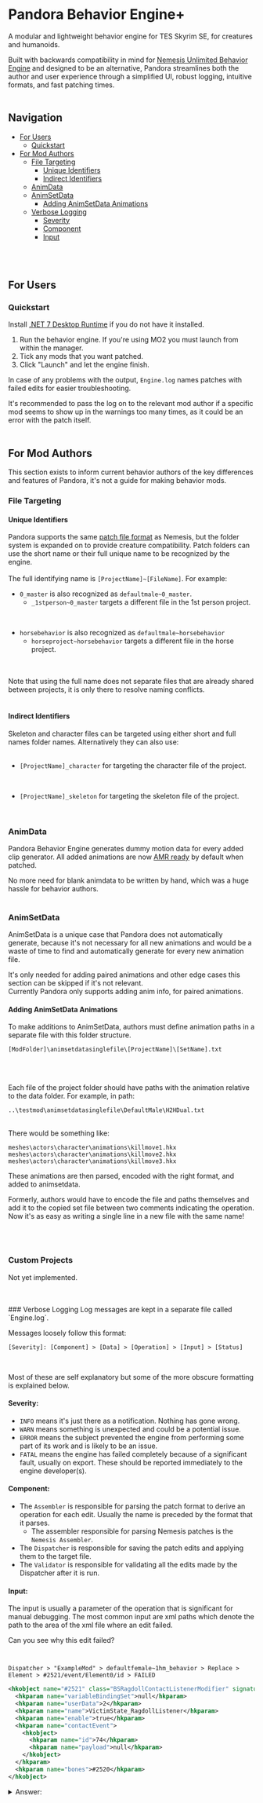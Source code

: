 # Pandora Behavior Engine+

A modular and lightweight behavior engine for TES Skyrim SE, for creatures and humanoids.  

Built with backwards compatibility in mind for [Nemesis Unlimited Behavior Engine](https://github.com/ShikyoKira/Project-New-Reign---Nemesis-Main) and designed to be an alternative, Pandora streamlines both the author and user experience through a simplified UI, robust logging, intuitive formats, and fast patching times.
<br/>
<br/>

## Navigation
* [For Users](https://github.com/Monitor144hz/Pandora-Plus-Behavior-Engine#for-users)
  * [Quickstart](https://github.com/Monitor144hz/Pandora-Plus-Behavior-Engine#quickstart)
* [For Mod Authors](https://github.com/Monitor144hz/Pandora-Plus-Behavior-Engine#for-mod-authors)
  * [File Targeting](https://github.com/Monitor144hz/Pandora-Plus-Behavior-Engine#file-targeting)
    * [Unique Identifiers](https://github.com/Monitor144hz/Pandora-Plus-Behavior-Engine#unique-identifiers)
    * [Indirect Identifiers](https://github.com/Monitor144hz/Pandora-Plus-Behavior-Engine#indirect-identifiers)
  * [AnimData](https://github.com/Monitor144hz/Pandora-Plus-Behavior-Engine#animdata)
  * [AnimSetData](https://github.com/Monitor144hz/Pandora-Plus-Behavior-Engine#animsetdata)
    * [Adding AnimSetData Animations](https://github.com/Monitor144hz/Pandora-Behavior-Engine-Plus#adding-animsetdata-animations) 
  * [Verbose Logging](https://github.com/Monitor144hz/Pandora-Plus-Behavior-Engine#verbose-logging)
    * [Severity](https://github.com/Monitor144hz/Pandora-Plus-Behavior-Engine#severity)
    * [Component](https://github.com/Monitor144hz/Pandora-Plus-Behavior-Engine#component)
    * [Input](https://github.com/Monitor144hz/Pandora-Plus-Behavior-Engine#input)

<br/>
<br/>

## For Users

### Quickstart
Install [.NET 7 Desktop Runtime](https://dotnet.microsoft.com/en-us/download/dotnet/7.0) if you do not have it installed.  

1. Run the behavior engine. If you're using MO2 you must launch from within the manager.
2. Tick any mods that you want patched.
3. Click "Launch" and let the engine finish.

In case of any problems with the output, `Engine.log` names patches with failed edits for easier troubleshooting. 

It's recommended to pass the log on to the relevant mod author if a specific mod seems to show up in the warnings too many times, as it could be an error with the patch itself.
<br/>
<br/>
## For Mod Authors
This section exists to inform current behavior authors of the key differences and features of Pandora, it's not a guide for making behavior mods.
### File Targeting

#### Unique Identifiers
Pandora supports the same [patch file format](https://github.com/ShikyoKira/Project-New-Reign---Nemesis-Sub-tool) as Nemesis, but the folder system is expanded on to provide creature compatibility.  Patch folders can use the short name or their full unique name to be recognized by the engine.  
<br/>
The full identifying name is `[ProjectName]~[FileName]`. For example:
<br/>

* `0_master` is also recognized as `defaultmale~0_master`.
    * `_1stperson~0_master` targets a different file in the 1st person project.

<br/>

* `horsebehavior` is also recognized as `defaultmale~horsebehavior`
    * `horseproject~horsebehavior` targets a different file in the horse project.
  
<br/>
<br/>
Note that using the full name does not separate files that are already shared between projects, it is only there to resolve naming conflicts.
<br/>
<br/>

#### Indirect Identifiers
Skeleton and character files can be targeted using either short and full names folder names. Alternatively they can also use:
<br/>
<br/>
* `[ProjectName]_character` for targeting the character file of the project.

<br/>

* `[ProjectName]_skeleton` for targeting the skeleton file of the project.
<br/>

### AnimData
Pandora Behavior Engine generates dummy motion data for every added clip generator. All added animations are now [AMR ready](https://www.nexusmods.com/skyrimspecialedition/mods/50258) by default when patched. 
<br/>

No more need for blank animdata to be written by hand, which was a huge hassle for behavior authors.
<br/>
<br/>

### AnimSetData
AnimSetData is a unique case that Pandora does not automatically generate, because it's not necessary for all new animations and would be a waste of time to find and automatically generate for every new animation file. 
<br/>

It's only needed for adding paired animations and other edge cases this section can be skipped if it's not relevant.
<br/>
Currently Pandora only supports adding anim info, for paired animations. 
<br/>

#### Adding AnimSetData Animations
To make additions to AnimSetData, authors must define animation paths in a separate file with this folder structure.
<br/>
```
[ModFolder]\animsetdatasinglefile\[ProjectName]\[SetName].txt
```
<br/>
<br/>

Each file of the project folder should have paths with the animation relative to the data folder. For example, in path:
```
..\testmod\animsetdatasinglefile\DefaultMale\H2HDual.txt
```

<br/>
There would be something like:
<br/>

```
meshes\actors\character\animations\killmove1.hkx
meshes\actors\character\animations\killmove2.hkx
meshes\actors\character\animations\killmove3.hkx
```

These animations are then parsed, encoded with the right format, and added to animsetdata.
<br/>

Formerly, authors would have to encode the file and paths themselves and add it to the copied set file between two comments indicating the operation. Now it's as easy as writing a single line in a new file with the same name!


<br/>
<br/>

### Custom Projects

Not yet implemented.

<br/>
<br/>
### Verbose Logging
Log messages are kept in a separate file called `Engine.log`. 

Messages loosely follow this format:
<br/>

`[Severity]: [Component] > [Data] > [Operation] > [Input] > [Status]`

<br/>

Most of these are self explanatory but some of the more obscure formatting is explained below.
<br/>

#### Severity: 

* `INFO` means it's just there as a notification. Nothing has gone wrong.
* `WARN` means something is unexpected and could be a potential issue. 
* `ERROR` means the subject prevented the engine from performing some part of its work and is likely to be an issue.
* `FATAL` means the engine has failed completely because of a significant fault, usually on export. These should be reported immediately to the engine developer(s).

#### Component:

* The `Assembler` is responsible for parsing the patch format to derive an operation for each edit. Usually the name is preceded by the format that it parses.
  * The assembler responsible for parsing Nemesis patches is the `Nemesis Assembler`.
* The `Dispatcher` is responsible for saving the patch edits and applying them to the target file.
* The `Validator` is responsible for validating all the edits made by the Dispatcher after it is run.

#### Input:

The input is usually a parameter of the operation that is significant for manual debugging. The most common input are xml paths which denote the path to the area of the xml file where an edit failed.
<br/>

Can you see why this edit failed?
<br/>

```


Dispatcher > "ExampleMod" > defaultfemale~1hm_behavior > Replace > Element > #2521/event/Element0/id > FAILED
```

```xml
<hkobject name="#2521" class="BSRagdollContactListenerModifier" signature="0x8003d8ce">
  <hkparam name="variableBindingSet">null</hkparam>
  <hkparam name="userData">2</hkparam>
  <hkparam name="name">VictimState_RagdollListener</hkparam>
  <hkparam name="enable">true</hkparam>
  <hkparam name="contactEvent">
    <hkobject>
      <hkparam name="id">74</hkparam>
      <hkparam name="payload">null</hkparam>
    </hkobject>
  </hkparam>
  <hkparam name="bones">#2520</hkparam>
</hkobject>
```

<details>
  <summary>
    Answer:
  </summary>
  
  The path should be `#2521/contactEvent/Element0/id`, not `#2521/event/Element0/id`. In this case, it should be fixed by the author, or reported to the author if found by a user.
</details>
